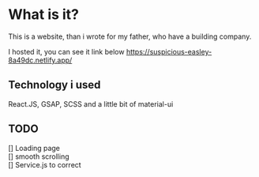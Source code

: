 # What is it?
This is a website, than i wrote for my father, who have a building company.

I hosted it, you can see it link below
https://suspicious-easley-8a49dc.netlify.app/

## Technology i used
React.JS, GSAP, SCSS and a little bit of material-ui

## TODO
[] Loading page <br/>
[] smooth scrolling <br/>
[] Service.js to correct <br/>
